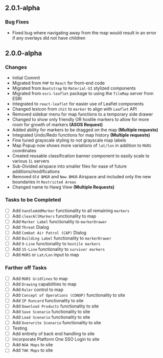 ## 2.0.1-alpha
### Bug Fixes
* Fixed bug where navigating away from the map would result in an error if any overlays did not have children

## 2.0.0-alpha
### Changes
* Initial Commit
* Migrated from `PHP` to `React` for front-end code
* Migrated from `Bootstrap` to `Material-UI` stylized components
* Migrated from `esri-leaflet` package to using the `TileMap` server from ESRI
* Integrated to `react-leaflet` for easier use of Leaflet components
* Changed lexicon from `chit` to `marker` to align with `Leaflet` API
* Removed sidebar menu for map functions to a temporary side drawer
* Changed to show only friendly OR hostile markers to allow for more room for growth of markers **(ASOS Request)**
* Added ability for markers to be dragged on the map **(Multiple requests)**
* Integrated Undo/Redo functions for map history **(Multiple requests)**
* Fine tuned grayscale styling to not grayscale map labels
* Map Popup now shows more variations of `lat/lon` in addition to `MGRS` coordinates
* Created reusable classification banner component to easily scale to various `IL` servers
* Sub-Divided airspace into smaller files for ease of future additions/modifications
* Removed `Old BMGR` and `New BMGR` Airspace and included only the new boundaries in `Restricted Areas`
* Changed name to Hawg View **(Multiple Requests)**

### Tasks to be Completed
- [ ] Add `handleAddMarker` functionality to all remaining `markers`
- [ ] Add `clearAllMarkers` functionality to map
- [ ] Add `Marker Label` functionality to `markerDrawer`
- [ ] Add `Threat` Dialog
- [ ] Add `Combat Air Patrol (CAP)` Dialog
- [ ] Add `Building Label` functionality to `markerDrawer`
- [ ] Add `9-Line` functionality to `hostile markers`
- [ ] Add `15-Line` functionality to `survivor markers`
- [ ] Add `MGRS` or `Lat/Lon` input to map

### Farther off Tasks
- [ ] Add `MGRS Gridlines` to map
- [ ] Add `Drawing` capabilities to map
- [ ] Add `Ruler` control to map
- [ ] Add `Concept of Operations (CONOP)` functionality to site
- [ ] Add `IP Runcard` functionality to site
- [ ] Add `Download Products` functionality to site
- [ ] Add `Save Scenario` functionality to site
- [ ] Add `Load Scenario` functionality to site
- [ ] Add `Overwrite Scenario` functionality to site
- [ ] Testing
- [ ] Add entirety of back end handling to site
- [ ] Incorporate Platform One SSO Login to site
- [ ] Add `NGA Maps` to site
- [ ] Add `TAK Maps` to site